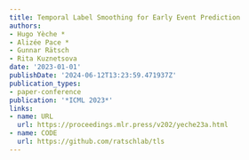 ```yaml
---
title: Temporal Label Smoothing for Early Event Prediction
authors:
- Hugo Yèche *
- Alizée Pace *
- Gunnar Rätsch
- Rita Kuznetsova
date: '2023-01-01'
publishDate: '2024-06-12T13:23:59.471937Z'
publication_types:
- paper-conference
publication: '*ICML 2023*'
links:
- name: URL
  url: https://proceedings.mlr.press/v202/yeche23a.html
- name: CODE
  url: https://github.com/ratschlab/tls
---
```

